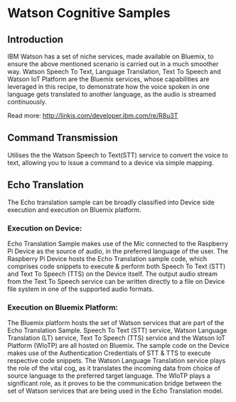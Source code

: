 # Watson Cognitive Samples


## Introduction
IBM Watson has a set of niche services, made available on Bluemix, to ensure the above mentioned scenario is carried out in a much smoother way. Watson Speech To Text, Language Translation, Text To Speech and Watson IoT Platform are the Bluemix services, whose capabilities are leveraged in this recipe, to demonstrate how the voice spoken in one language gets translated to another language, as the audio is streamed continuously.

Read more: http://linkis.com/developer.ibm.com/re/R8u3T


## Command Transmission
Utilises the the Watson Speech to Text(STT) service to convert the voice to text, allowing you to issue a command to a device via simple mapping.


## Echo Translation
The Echo translation sample can be broadly classified into Device side execution and execution on Bluemix platform.

### Execution on Device:
Echo Translation Sample makes use of the Mic connected to the Raspberry Pi Device as the source of audio, in the preferred language of the user. The Raspberry Pi Device hosts the Echo Translation sample code, which comprises code snippets to execute & perform both Speech To Text (STT) and Text To Speech (TTS) on the Device itself. The output audio stream from the Text To Speech service can be written directly to a file on Device file system in one of the supported audio formats.

### Execution on Bluemix Platform:
The Bluemix platform hosts the set of Watson services that are part of the Echo Translation Sample. Speech To Text (STT) service, Watson Language Translation (LT) service, Text To Speech (TTS) service and the Watson IoT Platform (WIoTP) are all hosted on Bluemix. The sample code on the Device makes use of the Authentication Credentials of STT & TTS to execute respective code snippets. The Watson Language Translation service plays the role of the vital cog, as it translates the incoming data from choice of source language to the preferred target language. The WIoTP plays a significant role, as it proves to be the communication bridge between the set of Watson services that are being used in the Echo Translation model.
